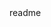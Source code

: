 <snippet>
  <content><![CDATA[
# ${1:four-in-a-row}
## Installation
To run locally (localhost:3000 by default) use npm run
To run on a server open "./four-in-a-row/src/package.json"
and change 
  "homepage": "http://shamiranjaf.com/four-in-a-row"
to a desired homepage. Then run "npm run build" in
"./four-in-a-row", the deployment-ready build is then 
located in /.four-in-a-row/build".
</content>
  <tabTrigger>readme</tabTrigger>
</snippet>
